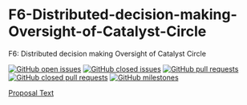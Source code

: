 # F6-Distributed-decision-making-Oversight-of-Catalyst-Circle
 F6: Distributed decision making Oversight of Catalyst Circle
 
 [![GitHub open issues](https://img.shields.io/github/issues/Quality-Assurance-DAO/F6-Distributed-decision-making-Oversight-of-Catalyst-Circle?style=flat-square)](https://github.com/Quality-Assurance-DAO/F6-Distributed-decision-making-Oversight-of-Catalyst-Circle/issues)
[![GitHub closed issues](https://img.shields.io/github/issues-closed-raw/Quality-Assurance-DAO/F6-Distributed-decision-making-Oversight-of-Catalyst-Circle?style=flat-square)](https://github.com/Quality-Assurance-DAO/F6-Distributed-decision-making-Oversight-of-Catalyst-Circle/issues?q=is%3Aissue+is%3Aclosed)
[![GitHub pull requests](https://img.shields.io/github/issues-pr/Quality-Assurance-DAO/F6-Distributed-decision-making-Oversight-of-Catalyst-Circle)](https://github.com/Quality-Assurance-DAO/F6-Distributed-decision-making-Oversight-of-Catalyst-Circle/pulls)
[![GitHub closed pull requests](https://img.shields.io/github/issues-pr-closed/Quality-Assurance-DAO/F6-Distributed-decision-making-Oversight-of-Catalyst-Circle)](https://github.com/Quality-Assurance-DAO/F6-Distributed-decision-making-Oversight-of-Catalyst-Circle)
[![GitHub milestones](https://img.shields.io/github/milestones/open/Quality-Assurance-DAO/F6-Distributed-decision-making-Oversight-of-Catalyst-Circle?style=flat-square)](https://github.com/Quality-Assurance-DAO/F6-Distributed-decision-making-Oversight-of-Catalyst-Circle)

[Proposal Text](Proposal/F6-Distributed-decision-making-Oversight-of-Catalyst-Circle.md)
